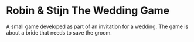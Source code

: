 # Robin & Stijn The Wedding Game

A small game developed as part of an invitation for a wedding.
The game is about a bride that needs to save the groom. 
